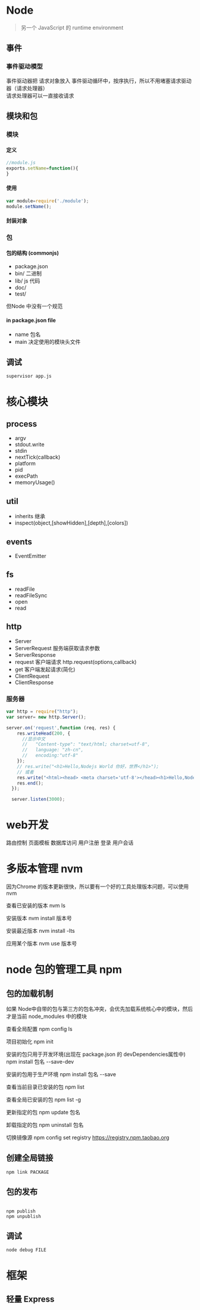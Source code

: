 # Node
> 另一个 JavaScript 的 runtime environment


## 事件
### 事件驱动模型 
事件驱动器把 请求对象放入 事件驱动循环中，按序执行，所以不用堵塞请求驱动器（请求处理器）  
请求处理器可以一直接收请求


## 模块和包
### 模块
#### 定义
``` js
//module.js
exports.setName=function(){
}
```

#### 使用
``` js
var module=require('./module');
module.setName();
```

#### 封装对象
### 包
#### 包的结构 (commonjs)
- package.json
- bin/  二进制
- lib/   js 代码
- doc/
- test/

但Node 中没有一个规范

#### in package.json file
- name 包名
- main 决定使用的模块头文件


## 调试  
``` console
supervisor app.js
```

# 核心模块
## process
- argv
- stdout.write
- stdin
- nextTick(callback)
- platform
- pid
- execPath
- memoryUsage()
## util
- inherits 继承
- inspect(object,[showHidden],[depth],[colors])
## events
- EventEmitter

## fs
- readFile
- readFileSync
- open
- read

## http
- Server
- ServerRequest  服务端获取请求参数
- ServerResponse
- request  客户端请求 http.request(options,callback)
- get 客户端发起请求(简化)
- ClientRequest
- ClientResponse

### 服务器
``` js
var http = require("http");
var server= new http.Server();

server.on('request',function (req, res) {
    res.writeHead(200, {
      //显示中文
      //   "Content-type": "text/html; charset=utf-8",
      //   language: "zh-cn",
      //   encoding:"utf-8"
    });
    // res.write("<h1>Hello,Nodejs World 你好，世界</h1>");
    // 或者
    res.write("<html><head> <meta charset='utf-8'></head><h1>Hello,Nodejs World 你好，世界</h1></html>");
    res.end();
  });

  server.listen(3000);


```



# web开发

路由控制
页面模板
数据库访问
用户注册
登录
用户会话

# 多版本管理 nvm
    
因为Chrome 的版本更新很快，所以要有一个好的工具处理版本问题，可以使用 nvm

查看已安装的版本
nvm ls 

安装版本 
nvm install  版本号
    
安装最近版本
nvm install -lts

应用某个版本
nvm use 版本号

# node 包的管理工具 npm

## 包的加载机制
如果 Node中自带的包与第三方的包名冲突，会优先加载系统核心中的模块，然后才是当前 node_modules 中的模块

查看全局配置 
npm config ls

项目初始化 
npm init

安装的包只用于开发环境(出现在 package.json 的 devDependencies属性中)
npm install 包名 --save-dev

安装的包用于生产环境
npm install 包名  --save

查看当前目录已安装的包
npm list 

查看全局已安装的包
npm list -g

更新指定的包
npm update 包名

卸载指定的包
npm uninstall 包名

切换镜像源
npm config set registry https://registry.npm.taobao.org


## 创建全局链接
``` console
npm link PACKAGE
```
## 包的发布 
``` console

npm publish
npm unpublish
```

## 调试
``` console
node debug FILE
```

# 框架
## 轻量 Express
